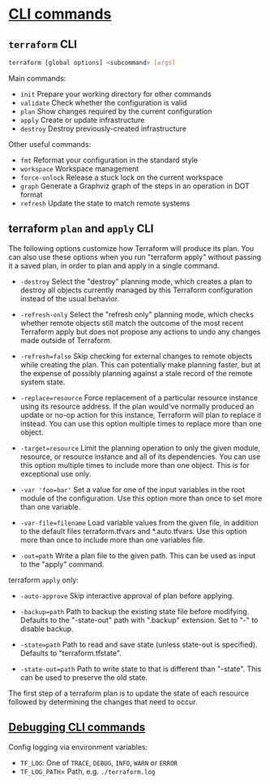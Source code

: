 # [CLI commands](https://developer.hashicorp.com/terraform/cli/commands)

## `terraform` CLI

```bash
terraform [global options] <subcommand> [args]
```

Main commands:

- `init`          Prepare your working directory for other commands
- `validate`      Check whether the configuration is valid
- `plan`          Show changes required by the current configuration
- `apply`         Create or update infrastructure
- `destroy`       Destroy previously-created infrastructure

Other useful commands:

- `fmt`           Reformat your configuration in the standard style
- `workspace`     Workspace management
- `force-unlock`  Release a stuck lock on the current workspace
- `graph`         Generate a Graphviz graph of the steps in an operation in DOT
                  format
- `refresh`       Update the state to match remote systems

## terraform `plan` and `apply` CLI

The following options customize how Terraform will produce its plan. You
can also use these options when you run "terraform apply" without passing
it a saved plan, in order to plan and apply in a single command.

- `-destroy`            Select the "destroy" planning mode, which creates a plan
                        to destroy all objects currently managed by this
                        Terraform configuration instead of the usual behavior.

- `-refresh-only`       Select the "refresh only" planning mode, which checks
                        whether remote objects still match the outcome of the
                        most recent Terraform apply but does not propose any
                        actions to undo any changes made outside of Terraform.

- `-refresh=false`      Skip checking for external changes to remote objects
                        while creating the plan. This can potentially make
                        planning faster, but at the expense of possibly planning
                        against a stale record of the remote system state.

- `-replace=resource`   Force replacement of a particular resource instance using
                        its resource address. If the plan would've normally
                        produced an update or no-op action for this instance,
                        Terraform will plan to replace it instead. You can use
                        this option multiple times to replace more than one object.

- `-target=resource`    Limit the planning operation to only the given module,
                        resource, or resource instance and all of its
                        dependencies. You can use this option multiple times to
                        include more than one object. This is for exceptional
                        use only.

- `-var 'foo=bar'`      Set a value for one of the input variables in the root
                        module of the configuration. Use this option more than
                        once to set more than one variable.

- `-var-file=filename`  Load variable values from the given file, in addition
                        to the default files terraform.tfvars and *.auto.tfvars.
                        Use this option more than once to include more than one
                        variables file.

- `-out=path`           Write a plan file to the given path. This can be used as
                        input to the "apply" command.

terraform `apply` only:

- `-auto-approve`       Skip interactive approval of plan before applying.

- `-backup=path`        Path to backup the existing state file before
                        modifying. Defaults to the "-state-out" path with
                        ".backup" extension. Set to "-" to disable backup.

- `-state=path`         Path to read and save state (unless state-out
                        is specified). Defaults to "terraform.tfstate".

- `-state-out=path`     Path to write state to that is different than
                        "-state". This can be used to preserve the old
                        state.

The first step of a terraform plan is to update the state of each resource
followed by determining the changes that need to occur.

## [Debugging CLI commands](https://www.terraform.io/internals/debugging)

Config logging via environment variables:

- `TF_LOG`: One of `TRACE`, `DEBUG`, `INFO`, `WARN` or `ERROR`
- `TF_LOG_PATH`= Path, e.g. `./terraform.log`
